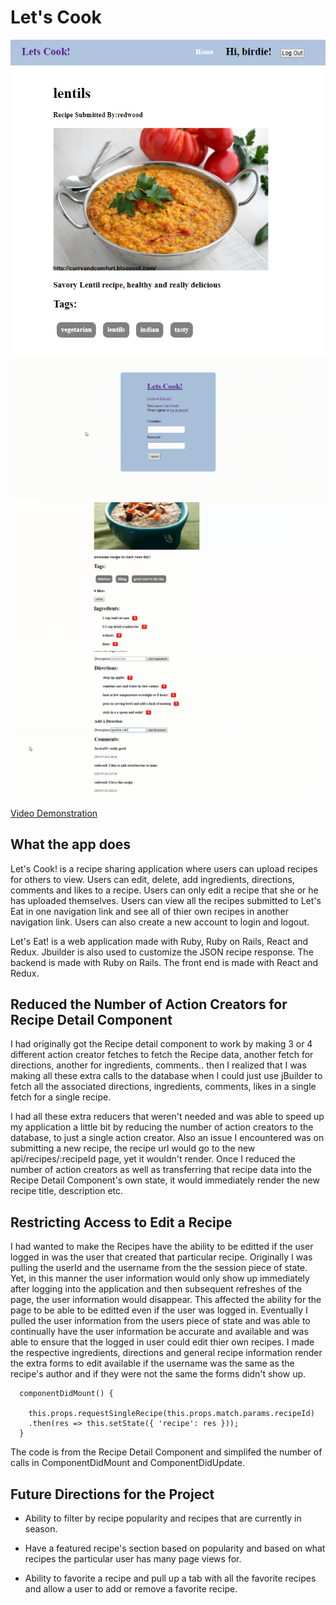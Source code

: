 # Let's Cook



![sample image](LetsCookMain.png)
![sample image](lcsignup.png)
![sample image](another.png)
![sample image](directions.png)

[Video Demonstration](https://m.youtube.com/watch?v=OS68yoqpwU4)

## What the app does

  Let's Cook! is a recipe sharing application where users can upload recipes for others to view.
  Users can edit, delete, add ingredients, directions, comments and likes to a recipe.
  Users can only edit a recipe that she or he has uploaded themselves. Users can view all the recipes
  submitted to Let's Eat in one navigation link and see all of thier own recipes in another
  navigation link. Users can also create a new account to login and logout.

  Let's Eat! is a web application made with Ruby, Ruby on Rails, React and Redux. Jbuilder is also used to 
  customize the JSON recipe response. The backend is made with Ruby on Rails. The front end is made
  with React and Redux.



## Reduced the Number of Action Creators for Recipe Detail Component
  
  I had originally got the Recipe detail component to work by making 3 or 4 different action creator fetches 
  to fetch the Recipe data, another fetch for directions, another for ingredients, comments.. then I realized that I was making all
  these extra calls to the database when I could just use jBuilder to fetch all the associated directions, ingredients, comments, likes in a single fetch for
  a single recipe. 

  I had all these extra reducers that weren't needed and was able to speed up my application a little bit by reducing the number of action creators
  to the database, to just a single action creator. Also an issue I encountered was on submitting a new recipe, the recipe url would go to the new api/recipes/:recipeId
  page, yet it wouldn't render. Once I reduced the number of action creators as well as transferring that recipe data into the Recipe Detail Component's own state, it would
  immediately render the new recipe title, description etc.

## Restricting Access to Edit a Recipe

  I had wanted to make the Recipes have the ability to be editted if the user logged in was the user that created that particular recipe. Originally I was pulling
  the userId and the username from the the session piece of state. Yet, in this manner the user information would only show up immediately after logging into the 
  application and then subsequent refreshes of the page, the user information would disappear. This affected the ability for the page to be able to be editted even
  if the user was logged in. Eventually I pulled the user information from the users piece of state and was able to continually have the user information be accurate
  and available and was able to ensure that the logged in user could edit thier own recipes. I made the respective ingredients, directions and general recipe information
  render the extra forms to edit available if the username was the same as the recipe's author and if they were not the same the forms didn't show up.

```
  componentDidMount() {

    this.props.requestSingleRecipe(this.props.match.params.recipeId)
    .then(res => this.setState({ 'recipe': res }));
  }

```

  The code is from the Recipe Detail Component and simplifed the number of calls in ComponentDidMount and ComponentDidUpdate.


## Future Directions for the Project

  - Ability to filter by recipe popularity and recipes that are currently in season.

  - Have a featured recipe's section based on popularity and based on what recipes the particular user has many page views for.

  - Ability to favorite a recipe and pull up a tab with all the favorite recipes and allow a user to add or remove a favorite recipe.
